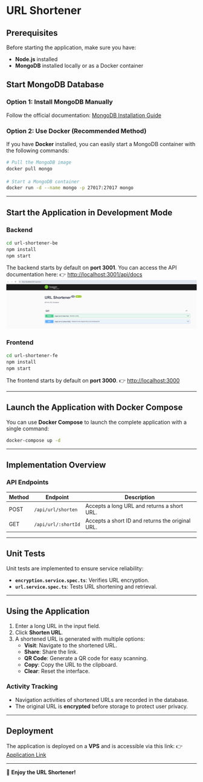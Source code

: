 # URL Shortener

## Prerequisites

Before starting the application, make sure you have:

- **Node.js** installed
- **MongoDB** installed locally or as a Docker container

## Start MongoDB Database

### Option 1: Install MongoDB Manually

Follow the official documentation: [MongoDB Installation Guide](https://www.mongodb.com/docs/manual/installation/)

### Option 2: Use Docker (Recommended Method)

If you have **Docker** installed, you can easily start a MongoDB container with the following commands:

```sh
# Pull the MongoDB image
docker pull mongo

# Start a MongoDB container
docker run -d --name mongo -p 27017:27017 mongo
```

---

## Start the Application in Development Mode

### Backend

```sh
cd url-shortener-be
npm install
npm start
```

The backend starts by default on **port 3001**.
You can access the API documentation here:
👉 [http://localhost:3001/api/docs](http://localhost:3001/api/docs)
![API Documentation](./imgs/img1.png)

### Frontend

```sh
cd url-shortener-fe
npm install
npm start
```

The frontend starts by default on **port 3000**.
👉 [http://localhost:3000](http://localhost:3000)

---

## Launch the Application with Docker Compose

You can use **Docker Compose** to launch the complete application with a single command:

```sh
docker-compose up -d
```

---

## Implementation Overview

### API Endpoints

| Method | Endpoint            | Description                                      |
|--------|---------------------|--------------------------------------------------|
| POST   | `/api/url/shorten`  | Accepts a long URL and returns a short URL.      |
| GET    | `/api/url/:shortId` | Accepts a short ID and returns the original URL. |

---

## Unit Tests

Unit tests are implemented to ensure service reliability:

- **`encryption.service.spec.ts`**: Verifies URL encryption.
- **`url.service.spec.ts`**: Tests URL shortening and retrieval.

---

## Using the Application

1. Enter a long URL in the input field.
2. Click **Shorten URL**.
3. A shortened URL is generated with multiple options:
    - **Visit**: Navigate to the shortened URL.
    - **Share**: Share the link.
    - **QR Code**: Generate a QR code for easy scanning.
    - **Copy**: Copy the URL to the clipboard.
    - **Clear**: Reset the interface.

### Activity Tracking

- Navigation activities of shortened URLs are recorded in the database.
- The original URL is **encrypted** before storage to protect user privacy.

---

## Deployment

The application is deployed on a **VPS** and is accessible via this link:
👉 [Application Link](http://vps-569a04f1.vps.ovh.net/)

---

🚀 **Enjoy the URL Shortener!**

